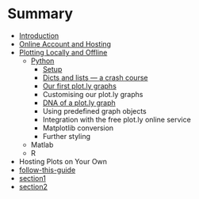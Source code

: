 # Summary

* [Introduction](README.md)
* [Online Account and Hosting](online_account_and_hosting.md)
* [Plotting Locally and Offline](content/plotting_locally_and_offline/intro.md)
   * [Python](content/plotting_locally_and_offline/python/intro.md)
       * [Setup](content/plotting_locally_and_offline/python/setup.md)
       * [Dicts and lists — a crash course](content/plotting_locally_and_offline/python/dicts_and_lists_crash_course.md)
       * [Our first plot.ly graphs](content/plotting_locally_and_offline/python/our_first_plotly_graphs.md)
       * Customising our plot.ly graphs
       * [DNA of a plot.ly graph](content/plotting_locally_and_offline/python/dna_of_a_plotly_graph.md)
       * Using predefined graph objects
       * Integration with the free plot.ly online service
       * Matplotlib conversion
       * Further styling
   * Matlab
   * R
* Hosting Plots on Your Own
* [follow-this-guide](gitbooksintro.md)
* [section1](content/section1.md)
* [section2](content/section2.md)

